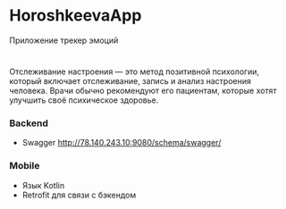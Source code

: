 # HoroshkeevaApp

Приложение трекер эмоций
#
Отслеживание настроения — это метод позитивной психологии, который включает отслеживание, запись и анализ настроения человека. Врачи обычно рекомендуют его пациентам, которые хотят улучшить своё психическое здоровье.

### Backend
 - Swagger http://78.140.243.10:9080/schema/swagger/

### Mobile
 - Язык Kotlin
 - Retrofit для связи с бэкендом
